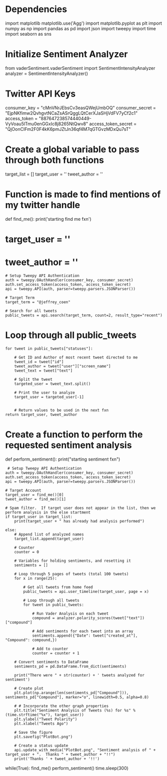 # Dependencies
import matplotlib
matplotlib.use('Agg')
import matplotlib.pyplot as plt
import numpy as np
import pandas as pd
import json
import tweepy
import time
import seaborn as sns

# Initialize Sentiment Analyzer
from vaderSentiment.vaderSentiment import SentimentIntensityAnalyzer
analyzer = SentimentIntensityAnalyzer()

# Twitter API Keys
consumer_key = "cMnVNrJEbsCv3easQWejUmbOQ"
consumer_secret = "EjpNKfimw2QvhgvtNCaZsASrQggLQtCerXJaSHjVdFV7yCf2c1"
access_token = "887647238574440449-VyVoau5lTmu0enGGxIc8j8265NtQwv8"
access_token_secret = "QjOonCIFm2F0F4kK6pmJZtJn36qf4M7qGTGvzMDxQu7sT"

# Create a global variable to pass through both functions
target_list = []
target_user = ''
tweet_author = ''

# Function is made to find mentions of my twitter handle
def find_me():
    print('starting find me fxn')
   # target_user = ''
  #  tweet_author = ''

    # Setup Tweepy API Authentication
    auth = tweepy.OAuthHandler(consumer_key, consumer_secret)
    auth.set_access_token(access_token, access_token_secret)
    api = tweepy.API(auth, parser=tweepy.parsers.JSONParser())
    
    # Target Term
    target_term = "@jeffrey_coen"
    
    # Search for all tweets
    public_tweets = api.search(target_term, count=2, result_type="recent")

   # Loop through all public_tweets
    for tweet in public_tweets["statuses"]:

        # Get ID and Author of most recent tweet directed to me
        tweet_id = tweet["id"]
        tweet_author = tweet["user"]["screen_name"]
        tweet_text = tweet["text"]
        
        # Split the tweet 
        targeted_user = tweet_text.split()

        # Print the user to analyze
        target_user = targeted_user[-1]
        

        # Return values to be used in the next fxn
    return target_user, tweet_author

# Create a function to perform the requested sentiment analysis
def perform_sentiment():
    print("starting sentiment fxn")

     # Setup Tweepy API Authentication
    auth = tweepy.OAuthHandler(consumer_key, consumer_secret)
    auth.set_access_token(access_token, access_token_secret)
    api = tweepy.API(auth, parser=tweepy.parsers.JSONParser())

    # Target Account
    target_user = find_me()[0]
    tweet_author = find_me()[1]

    # Spam filter.  If target user does not appear in the list, then we perform analysis in the else startment
    if target_user in target_list:
        print(target_user + " has already had analysis performed")

    else:
        # Append list of analyzed names
        target_list.append(target_user)

        # Counter
        counter = 0

        # Variables for holding sentiments, and resetting it
        sentiments = []
        
        # Loop through 5 pages of tweets (total 100 tweets)
        for x in range(25):

            # Get all tweets from home feed
            public_tweets = api.user_timeline(target_user, page = x)

            # Loop through all tweets 
            for tweet in public_tweets:

                # Run Vader Analysis on each tweet
                compound = analyzer.polarity_scores(tweet["text"])["compound"]
                
                # Add sentiments for each tweet into an array
                sentiments.append({"Date": tweet["created_at"], "Compound": compound,})
                
                # Add to counter 
                counter = counter + 1
            
        # Convert sentiments to DataFrame
        sentiments_pd = pd.DataFrame.from_dict(sentiments)

        print("There were " + str(counter) + ' tweets analyzed for sentiment')

        # Create plot
        plt.plot(np.arange(len(sentiments_pd["Compound"])), sentiments_pd["Compound"], marker="o", linewidth=0.5, alpha=0.8)

        # # Incorporate the other graph properties
        plt.title("Sentiment Analysis of Tweets (%s) for %s" % (time.strftime("%x"), target_user))
        plt.ylabel("Tweet Polarity")
        plt.xlabel("Tweets Ago")

        # Save the figure
        plt.savefig("PlotBot.png")
        
        # Create a status update
        api.update_with_media("PlotBot.png", "Sentiment analysis of " + target_user + ".  Thanks " + tweet_author + "!!")
        print('Thanks ' + tweet_author + '!!')
        
while(True):
    find_me()
    perform_sentiment()
    time.sleep(300)
